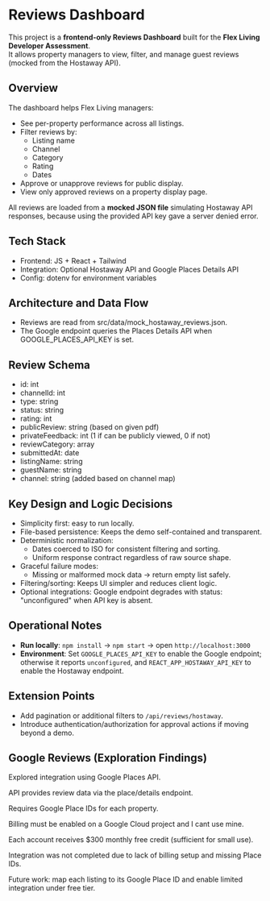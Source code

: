 # Reviews Dashboard

This project is a **frontend-only Reviews Dashboard** built for the **Flex Living Developer Assessment**.  
It allows property managers to view, filter, and manage guest reviews (mocked from the Hostaway API).

## Overview

The dashboard helps Flex Living managers:

- See per-property performance across all listings.
- Filter reviews by:
  - Listing name
  - Channel
  - Category
  - Rating
  - Dates
- Approve or unapprove reviews for public display.
- View only approved reviews on a property display page.

All reviews are loaded from a **mocked JSON file** simulating Hostaway API responses, because using the provided API key gave a server denied error.

## Tech Stack

- Frontend: JS + React + Tailwind
- Integration: Optional Hostaway API and Google Places Details API
- Config: dotenv for environment variables

## Architecture and Data Flow

- Reviews are read from src/data/mock_hostaway_reviews.json.
- The Google endpoint queries the Places Details API when GOOGLE_PLACES_API_KEY is set.

## Review Schema

- id: int
- channelId: int
- type: string
- status: string
- rating: int
- publicReview: string (based on given pdf)
- privateFeedback: int (1 if can be publicly viewed, 0 if not)
- reviewCategory: array
- submittedAt: date
- listingName: string
- guestName: string
- channel: string (added based on channel map)

## Key Design and Logic Decisions

- Simplicity first: easy to run locally.
- File-based persistence: Keeps the demo self-contained and transparent.
- Deterministic normalization:
  - Dates coerced to ISO for consistent filtering and sorting.
  - Uniform response contract regardless of raw source shape.
- Graceful failure modes:
  - Missing or malformed mock data → return empty list safely.
- Filtering/sorting: Keeps UI simpler and reduces client logic.
- Optional integrations: Google endpoint degrades with status: "unconfigured" when API key is absent.

## Operational Notes

- **Run locally**: `npm install` → `npm start` → open `http://localhost:3000`
- **Environment**: Set `GOOGLE_PLACES_API_KEY` to enable the Google endpoint; otherwise it reports `unconfigured`, and `REACT_APP_HOSTAWAY_API_KEY` to enable the Hostaway endpoint.

## Extension Points

- Add pagination or additional filters to `/api/reviews/hostaway`.
- Introduce authentication/authorization for approval actions if moving beyond a demo.

## Google Reviews (Exploration Findings)

Explored integration using Google Places API.

API provides review data via the place/details endpoint.

Requires Google Place IDs for each property.

Billing must be enabled on a Google Cloud project and I cant use mine.

Each account receives $300 monthly free credit (sufficient for small use).

Integration was not completed due to lack of billing setup and missing Place IDs.

Future work: map each listing to its Google Place ID and enable limited integration under free tier.
